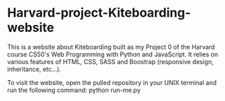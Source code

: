 # Harvard-project-Kiteboarding-website

This is a website about Kiteboarding built as my Project 0 of the Harvard course CS50's Web Programming with Python and JavaScript. It relies on various features of HTML, CSS, SASS and Boostrap (responsive design, inheritance, etc...).

To visit the website, open the pulled repository in your UNIX terminal and run the following command: python run-me.py